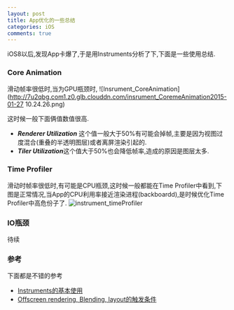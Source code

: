 ```yaml
---
layout: post
title: App优化的一些总结
categories: iOS
comments: true
---
```


iOS8以后,发现App卡爆了,于是用Instruments分析了下,下面是一些使用总结.

### Core Animation
滑动帧率很低时,当为GPU瓶颈时,
![Insrument_CoreAnimation](http://7u2qbg.com1.z0.glb.clouddn.com/insrument_CoremeAnimation2015-01-27 10.24.26.png)

这时候一般下面俩值数值很高.
+ ***Renderer Utilization*** 这个值一般大于50%有可能会掉帧,主要是因为视图过度混合(重叠的半透明图层)或者离屏渲染引起的.
+ ***Tiler Utilization***这个值大于50%也会降低帧率,造成的原因是图层太多.

### Time Profiler
滑动时帧率很低时,有可能是CPU瓶颈,这时候一般都能在Time Profiler中看到,下图是正常情况,当App的CPU利用率接近渲染进程(backboardd),是时候优化Time Profiler中高危份子了.
![instrument_timeProfiler](http://7u2qbg.com1.z0.glb.clouddn.com/instrument_timeProfiler%202015-01-27%2010.24.56.png)

### IO瓶颈
待续

### 参考
下面都是不错的参考

  + [Instruments的基本使用](http://www.hrchen.com/2013/05/performance-with-instruments/)
  + [Offscreen rendering, Blending, layout的触发条件](http://stackoverflow.com/questions/13158796/what-triggers-offscreen-rendering-blending-and-layoutsubviews-in-ios)
